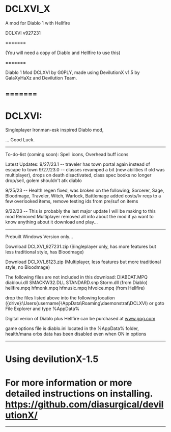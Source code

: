 # DCLXVI_X
A mod for Diablo 1 with Hellfire

DCLXVI v927231

=======

(You will need a copy of Diablo and Hellfire to use this)

=======

Diablo 1 Mod DCLXVI by G0PLY,
made using DevilutionX v1.5 by GalaXyHaXz and Devilution Team.

=======
--------------------------------------------------------------------------------------------------

DCLXVI: 
=======

Singleplayer Ironman-esk inspired Diablo mod,

... Good Luck.

--------------------------------------------------------------------------------------------------
To-do-list (coming soon): Spell icons, Overhead buff icons 

Latest Updates:
9/27/23.1 -- traveler has town portal again instead of escape to town
9/27/23.0 -- classes revamped a bit (new abilities if old was multiplayer), drops on death disactivated, class spec books no longer drop/sell, golem shouldn't atk diablo

9/25/23 -- Health regen fixed, was broken on the following; Sorcerer, Sage, Bloodmage, Traveler, Witch, Warlock, Battlemage
added costs/lv reqs to a few overlooked items, remove testing ids from pre/suf on items

9/22/23 -- This is probably the last major update I will be making to this mod 
Removed Multiplayer 
removed all info about the mod 
if ya want to know anything about it download and play...

--------------------------------------------------------------------------------------------------

Prebuilt Windows Version only...

Download DCLXVI_927231.zip (Singleplayer only, has more features but less traditional style, has Bloodmage)

Download DCLXVI_6123.zip (Multiplayer, less features but more traditional style, no Bloodmage)

The following files are not included in this download: 
DIABDAT.MPQ diabloui.dll SMACKW32.DLL STANDARD.snp Storm.dll (from Diablo)
hellfire.mpq hfmonk.mpq hfmusic.mpq hfvoice.mpq (from Hellfire)

drop the files listed above into the following location
({drive}:\Users\{username}\AppData\Roaming\daemonstrat\DCLXVI)
or goto File Explorer and type %AppData%

Digital verion of Diablo plus Hellfire can be purchased at www.gog.com

game options file is diablo.ini located in the %AppData% folder,
health/mana orbs data has been disabled even when ON in options

--------------------------------------------------------------------------------------------------

Using devilutionX-1.5
=======

For more information or more detailed instructions on installing. https://github.com/diasurgical/devilutionX/
=======
--------------------------------------------------------------------------------------------------
